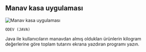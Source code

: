 ## Manav kasa uygulaması
![Manav kasa uygulaması](https://patika-prod.s3-eu-central-1.amazonaws.com/userFiles/mevlut/projects/RTcYzemvRwmCywBce-manav-kasa-uygulamasi)
```
ÖDEV (JAVA)
```
Java ile kullanıcıların manavdan almış oldukları ürünlerin kilogram değerlerine göre toplam tutarını ekrana yazdıran programı yazın.